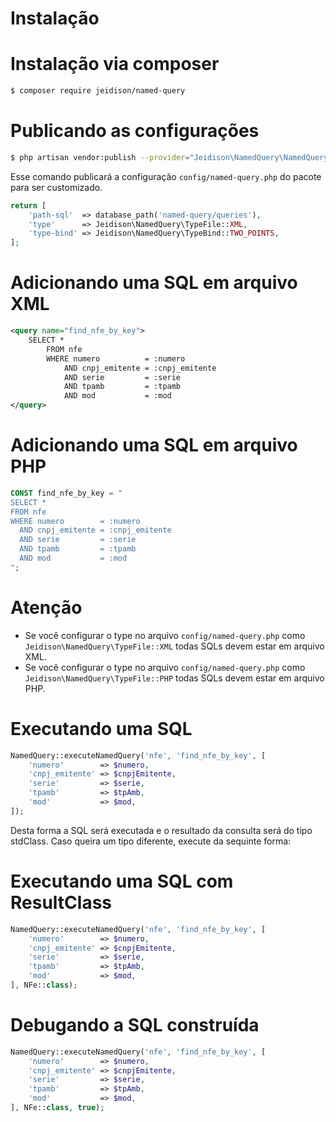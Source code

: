 # Instalação

# Instalação via composer

```bash
$ composer require jeidison/named-query
```

# Publicando as configurações

```bash
$ php artisan vendor:publish --provider="Jeidison\NamedQuery\NamedQueryServiceProvider"
```
Esse comando publicará a configuração ``` config/named-query.php ``` do pacote para ser customizado.

```php
return [
    'path-sql'  => database_path('named-query/queries'),
    'type'      => Jeidison\NamedQuery\TypeFile::XML,
    'type-bind' => Jeidison\NamedQuery\TypeBind::TWO_POINTS,
];
```

# Adicionando uma SQL em arquivo XML

```xml
<query name="find_nfe_by_key">
    SELECT *
        FROM nfe
        WHERE numero          = :numero
            AND cnpj_emitente = :cnpj_emitente
            AND serie         = :serie
            AND tpamb         = :tpamb
            AND mod           = :mod
</query>
```
# Adicionando uma SQL em arquivo PHP

```php
CONST find_nfe_by_key = "
SELECT *
FROM nfe
WHERE numero        = :numero
  AND cnpj_emitente = :cnpj_emitente
  AND serie         = :serie
  AND tpamb         = :tpamb
  AND mod           = :mod
";
```

# Atenção
* Se você configurar o type no arquivo  ``` config/named-query.php ``` como ```Jeidison\NamedQuery\TypeFile::XML``` todas SQLs devem estar em arquivo XML. 
* Se você configurar o type no arquivo  ``` config/named-query.php ``` como ```Jeidison\NamedQuery\TypeFile::PHP``` todas SQLs devem estar em arquivo PHP.

# Executando uma SQL

```php
NamedQuery::executeNamedQuery('nfe', 'find_nfe_by_key', [
    'numero'        => $numero,
    'cnpj_emitente' => $cnpjEmitente,
    'serie'         => $serie,
    'tpamb'         => $tpAmb,
    'mod'           => $mod,
]);
```

Desta forma a SQL será executada e o resultado da consulta será do tipo stdClass. Caso queira um tipo diferente, execute da sequinte forma:


# Executando uma SQL com ResultClass

```php
NamedQuery::executeNamedQuery('nfe', 'find_nfe_by_key', [
    'numero'        => $numero,
    'cnpj_emitente' => $cnpjEmitente,
    'serie'         => $serie,
    'tpamb'         => $tpAmb,
    'mod'           => $mod,
], NFe::class);
```

# Debugando a SQL construída 

```php
NamedQuery::executeNamedQuery('nfe', 'find_nfe_by_key', [
    'numero'        => $numero,
    'cnpj_emitente' => $cnpjEmitente,
    'serie'         => $serie,
    'tpamb'         => $tpAmb,
    'mod'           => $mod,
], NFe::class, true);
```
